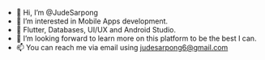 - 👋 Hi, I’m @JudeSarpong
- 👀 I’m interested in Mobile Apps development.
- 🌱 Flutter, Databases, UI/UX and Android Studio.
- 💞️ I’m looking forward to learn more on this platform to be the best I can.
- 📫 You can reach me via email using judesarpong6@gmail.com

<!---
JudeSarpong/JudeSarpong is a ✨ special ✨ repository because its `README.md` (this file) appears on your GitHub profile.
You can click the Preview link to take a look at your changes.
--->
